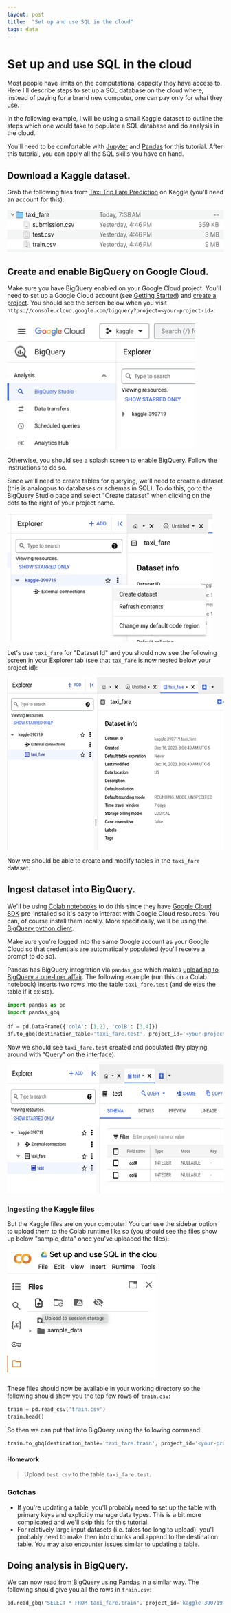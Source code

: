 ```yaml
---
layout: post
title:  "Set up and use SQL in the cloud"
tags: data
---
```


# Set up and use SQL in the cloud
Most people have limits on the computational capacity they have access to.
Here I'll describe steps to set up a SQL database on the cloud where, instead of paying for a brand new computer, one can pay only for what they use.

In the following example, I will be using a small Kaggle dataset to outline the steps which one would take to populate a SQL database and do analysis in the cloud.

You'll need to be comfortable with [Jupyter](https://jupyter.org) and [Pandas](https://pandas.pydata.org) for this tutorial.
After this tutorial, you can apply all the SQL skills you have on hand.


## Download a Kaggle dataset.
Grab the following files from 
[Taxi Trip Fare Prediction](https://www.kaggle.com/datasets/nani123456789/taxi-trip-fare-prediction) on Kaggle (you'll need an account for this):

<img src="../assets/posts/2023-12-16/kaggle_files.png" alt="kaggle files" height="100"/>


## Create and enable BigQuery on Google Cloud.
Make sure you have BigQuery enabled on your Google Cloud project.
You'll need to set up a Google Cloud account (see [Getting Started](https://cloud.google.com/docs/get-started)) and [create a project](https://developers.google.com/workspace/guides/create-project).
You should see the screen below when you visit `https://console.cloud.google.com/bigquery?project=<your-project-id>`:

<img src="../assets/posts/2023-12-16/gcp_bq_main.png" alt="google cloud bigquery" height="300"/>

Otherwise, you should see a splash screen to enable BigQuery. Follow the instructions to do so.

Since we'll need to create tables for querying, we'll need to create a dataset (this is analogous to databases or schemas in SQL).
To do this, go to the BigQuery Studio page and select "Create dataset" when clicking on the dots to the right of your project name. 

<img src="../assets/posts/2023-12-16/gcp_bq_dataset_create.png" alt="google cloud bigquery" height="300"/>

Let's use `taxi_fare` for "Dataset Id" and you should now see the following screen in your Explorer tab (see that `tax_fare` is now nested below your project id):

<img src="../assets/posts/2023-12-16/gcp_bq_dataset_main.png" alt="google cloud bigquery" height="400"/>

Now we should be able to create and modify tables in the `taxi_fare` dataset.

## Ingest dataset into BigQuery.
We'll be using [Colab notebooks](https://colab.research.google.com) to do this since they have [Google Cloud SDK](https://cloud.google.com/sdk?hl=en) pre-installed so it's easy to interact with Google Cloud resources.
You can, of course install them locally.
More specifically, we'll be using the [BigQuery python client](https://cloud.google.com/python/docs/reference/bigquery/latest).

Make sure you're logged into the same Google account as your Google Cloud so that credentials are automatically populated (you'll receive a prompt to do so).

Pandas has BigQuery integration via `pandas_gbq` which makes [uploading to BigQuery a one-liner affair](https://cloud.google.com/bigquery/docs/samples/bigquery-pandas-gbq-to-gbq-simple).
The following example (run this on a Colab notebook) inserts two rows into the table `taxi_fare.test` (and deletes the table if it exists).

```python
import pandas as pd
import pandas_gbq

df = pd.DataFrame({'colA': [1,2], 'colB': [3,4]})
df.to_gbq(destination_table='taxi_fare.test', project_id='<your-project-id>', if_exists='replace')
```

Now we should see `taxi_fare.test` created and populated (try playing around with "Query" on the interface).

<img src="../assets/posts/2023-12-16/ingested_two_rows.png" alt="ingested two rows" height="300"/>


### Ingesting the Kaggle files
But the Kaggle files are on your computer! You can use the sidebar option to upload them to the Colab runtime like so (you should see the files show up below "sample_data" once you've uploaded the files): 

<img src="../assets/posts/2023-12-16/colab_upload_files.png" alt="ingested two rows" height="300"/>

These files should now be available in your working directory so the following should show you the top few rows of `train.csv`:

```python
train = pd.read_csv('train.csv')
train.head()
```

So then we can put that into BigQuery using the following command:

```python
train.to_gbq(destination_table='taxi_fare.train', project_id='<your-project-id>', if_exists='replace')
```

#### Homework
> Upload `test.csv` to the table `taxi_fare.test`.


### Gotchas
* If you're updating a table, you'll probably need to set up the table with primary keys and explicitly manage data types. This is a bit more complicated and we'll skip this for this tutorial.
* For relatively large input datasets (i.e. takes too long to upload), you'll probably need to make then into chunks and append to the destination table. You may also encounter issues similar to updating a table.


## Doing analysis in BigQuery.
We can now [read from BigQuery using Pandas](https://cloud.google.com/bigquery/docs/pandas-gbq-migration) in a similar way.
The following should give you all the rows in `train.csv`:

```python
pd.read_gbq("SELECT * FROM taxi_fare.train", project_id='kaggle-390719', dialect="standard").head()
```
